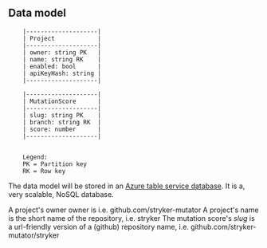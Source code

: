 ## Data model

```
    |--------------------|      
    | Project            |      
    |--------------------|      
    | owner: string PK   |      
    | name: string RK    |      
    | enabled: bool      |      
    | apiKeyHash: string |      
    |--------------------|      

    |--------------------|
    | MutationScore      |
    |--------------------|
    | slug: string PK    |
    | branch: string RK  |
    | score: number      |
    |--------------------|


    Legend:
    PK = Partition key
    RK = Row key
```

The data model will be stored in an [Azure table service database](https://docs.microsoft.com/en-us/rest/api/storageservices/Understanding-the-Table-Service-Data-Model?redirectedfrom=MSDN). 
It is a, very scalable, NoSQL database.

A project's owner owner is i.e. github.com/stryker-mutator
A project's name is the short name of the repository, i.e. stryker 
The mutation score's *slug* is a url-friendly version of a (github) repository name, i.e. github.com/stryker-mutator/stryker